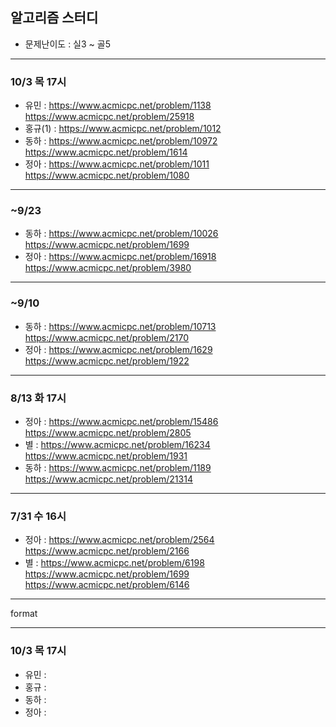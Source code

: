 ## 알고리즘 스터디

- 문제난이도 : 실3 ~ 골5

---
### 10/3 목 17시
- 유민 : https://www.acmicpc.net/problem/1138 https://www.acmicpc.net/problem/25918
- 홍규(1) : https://www.acmicpc.net/problem/1012
- 동하 : https://www.acmicpc.net/problem/10972 https://www.acmicpc.net/problem/1614
- 정아 : https://www.acmicpc.net/problem/1011 https://www.acmicpc.net/problem/1080

---
### ~9/23
- 동하 : https://www.acmicpc.net/problem/10026 https://www.acmicpc.net/problem/1699
- 정아 : https://www.acmicpc.net/problem/16918 https://www.acmicpc.net/problem/3980

---
### ~9/10
- 동하 : https://www.acmicpc.net/problem/10713 https://www.acmicpc.net/problem/2170
- 정아 : https://www.acmicpc.net/problem/1629 https://www.acmicpc.net/problem/1922

---
### 8/13 화 17시
- 정아 : https://www.acmicpc.net/problem/15486 https://www.acmicpc.net/problem/2805
- 별 : https://www.acmicpc.net/problem/16234  https://www.acmicpc.net/problem/1931
- 동하 : https://www.acmicpc.net/problem/1189 https://www.acmicpc.net/problem/21314

---
### 7/31 수 16시
- 정아 : https://www.acmicpc.net/problem/2564 https://www.acmicpc.net/problem/2166
- 별 : https://www.acmicpc.net/problem/6198  https://www.acmicpc.net/problem/1699  https://www.acmicpc.net/problem/6146

---

format

---
### 10/3 목 17시
- 유민 :
- 홍규 : 
- 동하 : 
- 정아 : 
